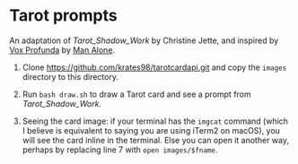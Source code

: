 # Tarot prompts

An adaptation of _Tarot_Shadow_Work_ by Christine Jette, and inspired by [Vox Profunda](https://www.drivethrurpg.com/en/product/514154/vox-profunda) by [Man Alone](https://www.youtube.com/@amanisalone).

1. Clone https://github.com/krates98/tarotcardapi.git and copy the `images` directory to this directory.

2. Run `bash draw.sh` to draw a Tarot card and see a prompt from _Tarot_Shadow_Work_.

3. Seeing the card image: if your terminal has the `imgcat` command (which I believe is equivalent to saying you are using iTerm2 on macOS), you will see the card inline in the terminal. Else you can open it another way, perhaps by replacing line 7 with `open images/$fname`.
